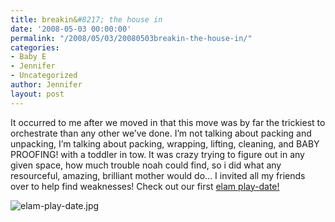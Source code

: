 ```yaml
---
title: breakin&#8217; the house in
date: '2008-05-03 00:00:00'
permalink: "/2008/05/03/20080503breakin-the-house-in/"
categories:
- Baby E
- Jennifer
- Uncategorized
author: Jennifer
layout: post
---
```


It occurred to me after we moved in that this move was by far the trickiest to orchestrate than any other we&#8217;ve done. I&#8217;m not talking about packing and unpacking, I&#8217;m talking about packing, wrapping, lifting, cleaning, and BABY PROOFING! with a toddler in tow. It was crazy trying to figure out in any given space, how much trouble noah could find, so i did what any resourceful, amazing, brilliant mother would do&#8230; I invited all my friends over to help find weaknesses! Check out our first [elam play-date!](http://www.flickr.com/photos/jenniferandJennifers_photos/sets/72157604842480372/ "elam play-date!")

<img id="image231" alt="elam-play-date.jpg" src="http://static.squarespace.com/static/50db6bb3e4b015296cd43789/50dfa5b1e4b0dc6320e0b5ea/50dfa5b1e4b0dc6320e0b6be/1209719046000/?format=original" />
